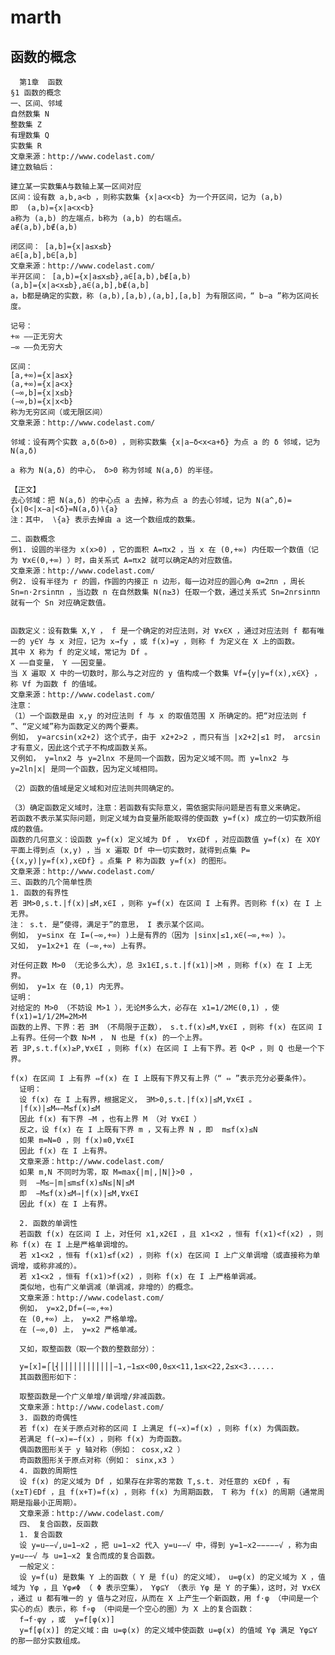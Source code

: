 # marth
## 函数的概念
      第1章  函数
    §1 函数的概念
    一、区间、邻域
    自然数集 N
    整数集 Z
    有理数集 Q
    实数集 R
    文章来源：http://www.codelast.com/
    建立数轴后：

    建立某一实数集A与数轴上某一区间对应
    区间：设有数 a,b,a<b ，则称实数集 {x|a<x<b} 为一个开区间，记为 (a,b) 
    即  (a,b)={x|a<x<b} 
    a称为 (a,b) 的左端点，b称为 (a,b) 的右端点。
    a∉(a,b),b∉(a,b)

    闭区间： [a,b]={x|a≤x≤b} 
    a∈[a,b],b∈[a,b] 
    文章来源：http://www.codelast.com/
    半开区间： [a,b)={x|a≤x≤b},a∈[a,b),b∉[a,b) 
    (a,b]={x|a<x≤b},a∈(a,b],b∉(a,b] 
    a，b都是确定的实数，称 (a,b),[a,b),(a,b],[a,b] 为有限区间，“ b−a ”称为区间长度。

    记号：
    +∞ ——正无穷大
    −∞ ——负无穷大

    区间：
    [a,+∞)={x|a≤x} 
    (a,+∞)={x|a<x} 
    (−∞,b]={x|x≤b} 
    (−∞,b)={x|x<b} 
    称为无穷区间（或无限区间）
    文章来源：http://www.codelast.com/

    邻域：设有两个实数 a,δ(δ>0) ，则称实数集 {x|a−δ<x<a+δ} 为点 a 的 δ 邻域，记为 N(a,δ) 

    a 称为 N(a,δ) 的中心， δ>0 称为邻域 N(a,δ) 的半径。

    【正文】
    去心邻域：把 N(a,δ) 的中心点 a 去掉，称为点 a 的去心邻域，记为 N(a^,δ)={x|0<|x−a|<δ}=N(a,δ)∖{a} 
    注：其中， ∖{a} 表示去掉由 a 这一个数组成的数集。

    二、函数概念
    例1. 设圆的半径为 x(x>0) ，它的面积 A=πx2 ，当 x 在 (0,+∞) 内任取一个数值（记为 ∀x∈(0,+∞) ）时，由关系式 A=πx2 就可以确定A的对应数值。
    文章来源：http://www.codelast.com/
    例2. 设有半径为 r 的圆，作圆的内接正 n 边形，每一边对应的圆心角 α=2πn ，周长 Sn=n⋅2rsinπn ，当边数 n 在自然数集 N(n≥3) 任取一个数，通过关系式 Sn=2nrsinπn 就有一个 Sn 对应确定数值。


    函数定义：设有数集 X,Y ， f 是一个确定的对应法则，对 ∀x∈X ，通过对应法则 f 都有唯一的 y∈Y 与 x 对应，记为 x→fy ，或 f(x)=y ，则称 f 为定义在 X 上的函数。
    其中 X 称为 f 的定义域，常记为 Df 。
    X ——自变量， Y ——因变量。
    当 X 遍取 X 中的一切数时，那么与之对应的 y 值构成一个数集 Vf={y|y=f(x),x∈X} ，称 Vf 为函数 f 的值域。
    文章来源：http://www.codelast.com/
    注意：
    （1）一个函数是由 x,y 的对应法则 f 与 x 的取值范围 X 所确定的。把“对应法则 f ”、“定义域”称为函数定义的两个要素。
    例如， y=arcsin(x2+2) 这个式子，由于 x2+2>2 ，而只有当 |x2+2|≤1 时， arcsin 才有意义，因此这个式子不构成函数关系。
    又例如， y=lnx2 与 y=2lnx 不是同一个函数，因为定义域不同。而 y=lnx2 与 y=2ln|x| 是同一个函数，因为定义域相同。

    （2）函数的值域是定义域和对应法则共同确定的。

    （3）确定函数定义域时，注意：若函数有实际意义，需依据实际问题是否有意义来确定。
    若函数不表示某实际问题，则定义域为自变量所能取得的使函数 y=f(x) 成立的一切实数所组成的数值。
    函数的几何意义：设函数 y=f(x) 定义域为 Df ， ∀x∈Df ，对应函数值 y=f(x) 在 XOY 平面上得到点 (x,y) ，当 x 遍取 Df 中一切实数时，就得到点集 P={(x,y)|y=f(x),x∈Df} 。点集 P 称为函数 y=f(x) 的图形。
    文章来源：http://www.codelast.com/
    三、函数的几个简单性质
    1. 函数的有界性
    若 ∃M>0,s.t.|f(x)|≤M,x∈I ，则称 y=f(x) 在区间 I 上有界。否则称 f(x) 在 I 上无界。
    注： s.t. 是“使得，满足于”的意思， I 表示某个区间。
    例如， y=sinx 在 I=(−∞,+∞) )上是有界的（因为 |sinx|≤1,x∈(−∞,+∞) ）。
    又如， y=1x2+1 在 (−∞,+∞) 上有界。

    对任何正数 M>0 （无论多么大），总 ∃x1∈I,s.t.|f(x1)|>M ，则称 f(x) 在 I 上无界。
    例如， y=1x 在 (0,1) 内无界。
    证明：
    对给定的 M>0 （不妨设 M>1 ），无论M多么大，必存在 x1=1/2M∈(0,1) ，使 f(x1)=1/1/2M=2M>M 
    函数的上界、下界：若 ∃M （不局限于正数）， s.t.f(x)≤M,∀x∈I ，则称 f(x) 在区间 I 上有界。任何一个数 N>M ， N 也是 f(x) 的一个上界。
    若 ∃P,s.t.f(x)≥P,∀x∈I ，则称 f(x) 在区间 I 上有下界。若 Q<P ，则 Q 也是一个下界。

    f(x) 在区间 I 上有界 ⇔f(x) 在 I 上既有下界又有上界（“ ⇔ ”表示充分必要条件）。
      证明：
      设 f(x) 在 I 上有界，根据定义， ∃M>0,s.t.|f(x)|≤M,∀x∈I 。
      |f(x)|≤M⇔−M≤f(x)≤M 
      因此 f(x) 有下界 −M ，也有上界 M （对 ∀x∈I ）
      反之，设 f(x) 在 I 上既有下界 m ，又有上界 N ，即  m≤f(x)≤N 
      如果 m=N=0 ，则 f(x)≡0,∀x∈I 
      因此 f(x) 在 I 上有界。
      文章来源：http://www.codelast.com/
      如果 m,N 不同时为零，取 M=max{|m|,|N|}>0 ，
      则  −M≤−|m|≤m≤f(x)≤N≤|N|≤M 
      即  −M≤f(x)≤M⇒|f(x)|≤M,∀x∈I 
      因此 f(x) 在 I 上有界。

      2. 函数的单调性
      若函数 f(x) 在区间 I 上，对任何 x1,x2∈I ，且 x1<x2 ，恒有 f(x1)<f(x2) ，则称 f(x) 在 I 上是严格单调增的。
      若 x1<x2 ，恒有 f(x1)≤f(x2) ，则称 f(x) 在区间 I 上广义单调增（或直接称为单调增，或称非减的）。
      若 x1<x2 ，恒有 f(x1)>f(x2) ，则称 f(x) 在 I 上严格单调减。
      类似地，也有广义单调减（单调减，非增的）的概念。
      文章来源：http://www.codelast.com/
      例如， y=x2,Df=(−∞,+∞) 
      在 (0,+∞) 上， y=x2 严格单增。
      在 (−∞,0) 上， y=x2 严格单减。

      又如，取整函数（取一个数的整数部分）：

      y=[x]=⎧⎩⎨⎪⎪⎪⎪⎪⎪⎪⎪⎪⎪⎪⎪−1,−1≤x<00,0≤x<11,1≤x<22,2≤x<3......
      其函数图形如下：

      取整函数是一个广义单增/单调增/非减函数。
      文章来源：http://www.codelast.com/
      3. 函数的奇偶性
      若 f(x) 在关于原点对称的区间 I 上满足 f(−x)=f(x) ，则称 f(x) 为偶函数。
      若满足 f(−x)=−f(x) ，则称 f(x) 为奇函数。
      偶函数图形关于 y 轴对称（例如： cosx,x2 ）
      奇函数图形关于原点对称（例如： sinx,x3 ）
      4. 函数的周期性
      设 f(x) 的定义域为 Df ，如果存在非零的常数 T,s.t. 对任意的 x∈Df ，有 (x±T)∈Df ，且 f(x+T)=f(x) ，则称 f(x) 为周期函数， T 称为 f(x) 的周期（通常周期是指最小正周期）。
      文章来源：http://www.codelast.com/
      四、 复合函数，反函数
      1. 复合函数
      设 y=u−−√,u=1−x2 ，把 u=1−x2 代入 y=u−−√ 中，得到 y=1−x2−−−−−√ ，称为由 y=u−−√ 与 u=1−x2 复合而成的复合函数。
      一般定义：
      设 y=f(u) 是数集 Y 上的函数（ Y 是 f(u) 的定义域）， u=φ(x) 的定义域为 X ，值域为 Yφ ，且 Yφ≠Φ （ Φ 表示空集）， Yφ⊆Y （表示 Yφ 是 Y 的子集），这时，对 ∀x∈X ，通过 u 都有唯一的 y 值与之对应，从而在 X 上产生一个新函数，用 f⋅φ （中间是一个实心的点）表示，称 f∘φ （中间是一个空心的圈）为 X 上的复合函数：
      f→f⋅φy ，或  y=f[φ(x)] 
      y=f[φ(x)] 的定义域：由 u=φ(x) 的定义域中使函数 u=φ(x) 的值域 Yφ 满足 Yφ⊆Y 的那一部分实数组成。
